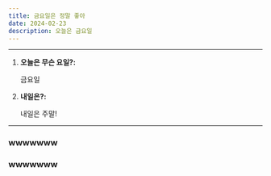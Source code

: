 ```yaml
---
title: 금요일은 정말 좋아
date: 2024-02-23
description: 오늘은 금요일
---
```


---

1. **오늘은 무슨 요일?:**

   금요일

2. **내일은?:**

   내일은 주말!

---

### wwwwwww

### wwwwwww

